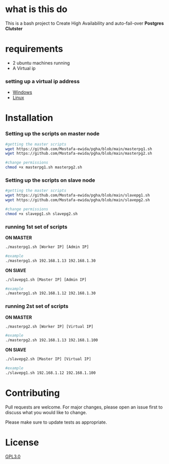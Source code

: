 # what is this do 
This is a bash project to Create High Availability and auto-fail-over **Postgres Clutster**  

# requirements 
- 2 ubuntu  machines running 
- A Virtual ip


### setting up a virtual ip address
- [Windows](https://aptaredocs.veritas.com/10.3.00/index.html#page/System%20Administrator's%20Guide/$H_113.html)
- [Linux](https://www.ibm.com/docs/en/rtw/10.5.3?topic=clients-configuring-virtual-ips-in-linux)

# Installation



### Setting up the scripts on master node 

```bash
#getting the master scripts
wget https://github.com/Mostafa-ewida/pgha/blob/main/masterpg1.sh
wget https://github.com/Mostafa-ewida/pgha/blob/main/masterpg2.sh

#change permissions
chmod +x masterpg1.sh masterpg2.sh

```


### Setting up the scripts on slave node

```bash
#getting the master scripts
wget https://github.com/Mostafa-ewida/pgha/blob/main/slavepg1.sh
wget https://github.com/Mostafa-ewida/pgha/blob/main/slavepg2.sh

#change permissions
chmod +x slavepg1.sh slavepg2.sh

```

### running **1st** set of scripts
**ON MASTER**

```bash 
./masterpg1.sh [Worker IP] [Admin IP]
```
```bash 
#example 
./masterpg1.sh 192.168.1.13 192.168.1.30
```

**ON SlAVE**

```bash 
./slavepg1.sh [Master IP] [Admin IP]
```
```bash 
#example 
./masterpg1.sh 192.168.1.12 192.168.1.30
```




### running **2st** set of scripts
**ON MASTER**

```bash 
./masterpg2.sh [Worker IP] [Virtual IP]
```
```bash 
#example 
./masterpg2.sh 192.168.1.13 192.168.1.100
```

**ON SlAVE**

```bash 
./slavepg2.sh [Master IP] [Virtual IP]
```
```bash 
#example 
./slavepg1.sh 192.168.1.12 192.168.1.100
```

# Contributing

Pull requests are welcome. For major changes, please open an issue first
to discuss what you would like to change.

Please make sure to update tests as appropriate.

# License

[GPL3.0](https://choosealicense.com/licenses/gpl-3.0/)
